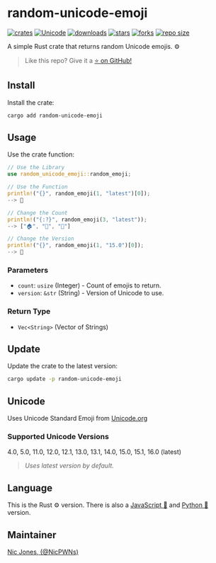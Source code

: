 # random-unicode-emoji

[![crates](https://img.shields.io/crates/v/random-unicode-emoji)](https://crates.io/crates/random-unicode-emoji)
[![Unicode](https://img.shields.io/badge/Unicode-16.0-success)](https://www.unicode.org/Public/emoji/16.0/)
[![downloads](https://img.shields.io/crates/d/random-unicode-emoji)](https://crates.io/crates/random-unicode-emoji)
[![stars](https://img.shields.io/github/stars/NicPWNs/random-unicode-emoji-rs)](https://github.com/NicPWNs/random-unicode-emoji-rs/stargazers)
[![forks](https://img.shields.io/github/forks/NicPWNs/random-unicode-emoji-rs)](https://github.com/NicPWNs/random-unicode-emoji-rs/forks)
[![repo size](https://img.shields.io/github/repo-size/NicPWNs/random-unicode-emoji-rs)](https://github.com/NicPWNs/random-unicode-emoji-rs)

A simple Rust crate that returns random Unicode emojis. ⚙️

> Like this repo? Give it a [⭐ on GitHub!](https://github.com/NicPWNs/random-unicode-emoji-rs)

## Install

Install the crate:

```bash
cargo add random-unicode-emoji
```

## Usage

Use the crate function:

```rust
// Use the Library
use random_unicode_emoji::random_emoji;

// Use the Function
println!("{}", random_emoji(1, "latest")[0]);
--> 🍭

// Change the Count
println!("{:?}", random_emoji(3, "latest"));
--> ["🏠", "🥑", "👠"]

// Change the Version
println!("{}", random_emoji(1, "15.0")[0]);
--> 🐒
```

### Parameters

- `count`: `usize` (Integer) - Count of emojis to return.
- `version`: `&str` (String) - Version of Unicode to use.

### Return Type

- `Vec<String>` (Vector of Strings)

## Update

Update the crate to the latest version:

```bash
cargo update -p random-unicode-emoji
```

## Unicode

Uses Unicode Standard Emoji from [Unicode.org](https://www.unicode.org/Public/emoji/)

### Supported Unicode Versions

4.0, 5.0, 11.0, 12.0, 12.1, 13.0, 13.1, 14.0, 15.0, 15.1, 16.0 (latest)

> _Uses latest version by default._

## Language

This is the Rust ⚙️ version. There is also a [JavaScript 📜](https://github.com/NicPWNs/random-unicode-emoji) and [Python 🐍](https://github.com/NicPWNs/random-unicode-emoji-py) version.

## Maintainer

[Nic Jones, (@NicPWNs)](https://github.com/NicPWNs)
